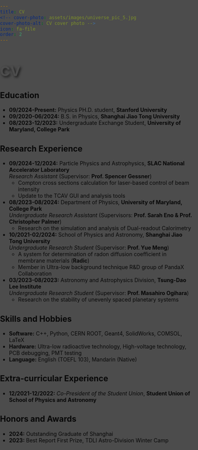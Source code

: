 ```yaml
---
title: CV
<!-- cover-photo: assets/images/universe_pic_5.jpg
cover-photo-alt: CV cover photo -->
icon: fa-file
order: 2
---
```


<style>
body {
  margin: 0;
  padding: 0;
  background: transparent; 
  position: relative;
}

body::before {
  content: "";
  position: fixed; 
  top: 0;
  left: 0;
  width: 100%;
  height: 100%;
  background: linear-gradient(
                rgba(0, 0, 0, 0.7), 
                rgba(0, 0, 0, 0.7)
              ), 
              url('assets/images/universe_pic_5.jpg') no-repeat center center fixed;
  background-size: cover;
  z-index: 0;       
}
</style>

  <h1 style="color: #ffffff; font-size: 36px; text-shadow: 3px 3px 6px rgba(0, 0, 0, 0.7); margin-bottom: 20px;">
    CV
  </h1>


<div style="text-align:left;">
  <h2>Education</h2>
  <ul>
    <li><strong>09/2024-Present:</strong> Physics PH.D. student, <strong>Stanford University</strong></li>
    <li><strong>09/2020-06/2024:</strong> B.S. in Physics, <strong>Shanghai Jiao Tong University</strong></li>
    <li><strong>08/2023-12/2023:</strong> Undergraduate Exchange Student, <strong>University of Maryland, College Park</strong></li>
  </ul>
</div>

<div style="text-align:left;">
  <h2>Research Experience</h2>
  <ul>
    <li><strong>09/2024-12/2024:</strong> Particle Physics and Astrophysics, <strong>SLAC National Accelerator Laboratory</strong><br>
      <em>Research Assistant</em> (Supervisor: <strong>Prof. Spencer Gessner</strong>)<br>
      <ul>
        <li>Compton cross sections calculation for laser-based control of beam intensity</li>
        <li>Update to the TCAV GUI and analysis tools</li>
      </ul>
    </li>
    <li><strong>08/2023-08/2024:</strong> Department of Physics, <strong>University of Maryland, College Park</strong><br>
      <em>Undergraduate Research Assistant</em> (Supervisors: <strong>Prof. Sarah Eno & Prof. Christopher Palmer</strong>)<br>
      <ul>
        <li>Research on the simulation and analysis of Dual-readout Calorimetry</li>
      </ul>
    </li>
    <li><strong>10/2021-02/2024:</strong> School of Physics and Astronomy, <strong>Shanghai Jiao Tong University</strong><br>
      <em>Undergraduate Research Student</em> (Supervisor: <strong>Prof. Yue Meng</strong>)<br>
      <ul>
        <li>A system for determination of radon diffusion coefficient in membrane materials (<strong>Radic</strong>)</li>
        <li>Member in Ultra-low background technique R&D group of PandaX Collaboration</li>
      </ul>
    </li>
    <li><strong>03/2023-08/2023:</strong> Astronomy and Astrophysics Division, <strong>Tsung-Dao Lee Institute</strong><br>
      <em>Undergraduate Research Student</em> (Supervisor: <strong>Prof. Masahiro Ogihara</strong>)<br>
      <ul>
        <li>Research on the stability of unevenly spaced planetary systems</li>
      </ul>
    </li>
  </ul>

  <h2>Skills and Hobbies</h2>
  <ul>
    <li><strong>Software:</strong> C++, Python, CERN ROOT, Geant4, SolidWorks, COMSOL, LaTeX</li>
    <li><strong>Hardware:</strong> Ultra-low radioactive technology, High-voltage technology, PCB debugging, PMT testing</li>
    <li><strong>Language:</strong> English (TOEFL 103), Mandarin (Native)</li>
  </ul>

  <h2>Extra-curricular Experience</h2>
  <ul>
    <li><strong>12/2021-12/2022:</strong> <em>Co-President of the Student Union</em>, <strong>Student Union of School of Physics and Astronomy</strong></li>
  </ul>

  <h2>Honors and Awards</h2>
  <ul>
    <li><strong>2024:</strong> Outstanding Graduate of Shanghai</li>
    <li><strong>2023:</strong> Best Report First Prize, TDLI Astro-Division Winter Camp</li>
  </ul>
</div>

  </div>

</div>
